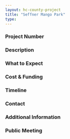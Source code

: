 ```yaml
---
layout: hc-county-project
title: "Seffner Mango Park"
type: 
---
```


### Project Number



### Description



### What to Expect



### Cost & Funding



### Timeline



### Contact



### Additional Information



### Public Meeting
